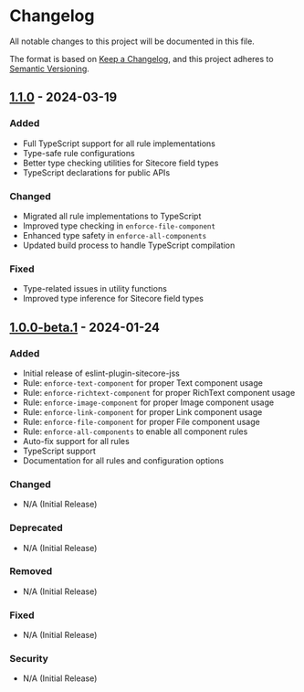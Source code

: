# Changelog

All notable changes to this project will be documented in this file.

The format is based on [Keep a Changelog](https://keepachangelog.com/en/1.0.0/),
and this project adheres to [Semantic Versioning](https://semver.org/spec/v2.0.0.html).

## [1.1.0] - 2024-03-19

### Added

- Full TypeScript support for all rule implementations
- Type-safe rule configurations
- Better type checking utilities for Sitecore field types
- TypeScript declarations for public APIs

### Changed

- Migrated all rule implementations to TypeScript
- Improved type checking in `enforce-file-component`
- Enhanced type safety in `enforce-all-components`
- Updated build process to handle TypeScript compilation

### Fixed

- Type-related issues in utility functions
- Improved type inference for Sitecore field types

## [1.0.0-beta.1] - 2024-01-24

### Added

- Initial release of eslint-plugin-sitecore-jss
- Rule: `enforce-text-component` for proper Text component usage
- Rule: `enforce-richtext-component` for proper RichText component usage
- Rule: `enforce-image-component` for proper Image component usage
- Rule: `enforce-link-component` for proper Link component usage
- Rule: `enforce-file-component` for proper File component usage
- Rule: `enforce-all-components` to enable all component rules
- Auto-fix support for all rules
- TypeScript support
- Documentation for all rules and configuration options

### Changed

- N/A (Initial Release)

### Deprecated

- N/A (Initial Release)

### Removed

- N/A (Initial Release)

### Fixed

- N/A (Initial Release)

### Security

- N/A (Initial Release)

[1.1.0]: https://github.com/rikaweb/eslint-plugin-sitecore-jss/compare/v1.0.0-beta.1...v1.1.0
[1.0.0-beta.1]: https://github.com/rikaweb/eslint-plugin-sitecore-jss/releases/tag/v1.0.0-beta.1

